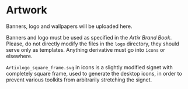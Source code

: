 # Artwork
Banners, logo and wallpapers will be uploaded here.

Banners and logo must be used as specified in the *Artix Brand Book*. Please, do not directly modify the files in the `logo` directory, they should serve only as templates. Anything derivative must go into `icons` or elsewhere.

`Artixlogo_square_frame.svg` in icons is a slightly modified signet with completely square frame, used to generate the desktop icons, in order to prevent various toolkits from arbitrarily stretching the signet.
